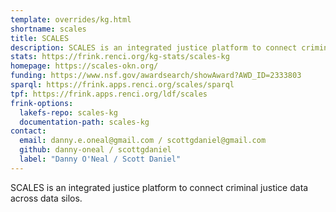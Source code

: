 ```yaml
---
template: overrides/kg.html
shortname: scales
title: SCALES
description: SCALES is an integrated justice platform to connect criminal justice data across data silos.
stats: https://frink.renci.org/kg-stats/scales-kg
homepage: https://scales-okn.org/
funding: https://www.nsf.gov/awardsearch/showAward?AWD_ID=2333803
sparql: https://frink.apps.renci.org/scales/sparql
tpf: https://frink.apps.renci.org/ldf/scales
frink-options:
  lakefs-repo: scales-kg
  documentation-path: scales-kg
contact:
  email: danny.e.oneal@gmail.com / scottgdaniel@gmail.com
  github: danny-oneal / scottgdaniel
  label: "Danny O'Neal / Scott Daniel"
---
```

SCALES is an integrated justice platform to connect criminal justice data across data silos.

